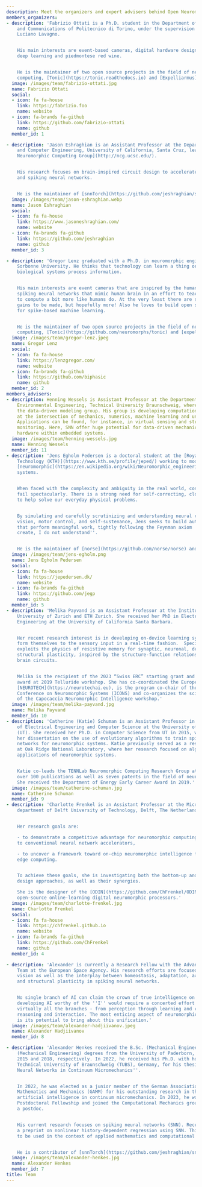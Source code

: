 ```yaml
---
description: Meet the organizers and expert advisers behind Open Neuromorphic. Our team ensures the thriving community of neuromorphic computing, digital hardware, and AI enthusiasts.
members_organizers:
- description: 'Fabrizio Ottati is a Ph.D. student in the Department of Electronics
    and Communications of Politecnico di Torino, under the supervision of professor
    Luciano Lavagno.


    His main interests are event-based cameras, digital hardware design and automation,
    deep learning and piedmontese red wine.


    He is the maintainer of two open source projects in the field of neuromorphic
    computing, [Tonic](https://tonic.readthedocs.io) and [Expelliarmus](https://expelliarmus.readthedocs.io).'
  image: /images/team/fabrizio-ottati.jpg
  name: Fabrizio Ottati
  social:
  - icon: fa fa-house
    link: https://fabrizio.foo
    name: website
  - icon: fa-brands fa-github
    link: https://github.com/fabrizio-ottati
    name: github
  member_id: 1

- description: 'Jason Eshraghian is an Assistant Professor at the Department of Electrical
    and Computer Engineering, University of California, Santa Cruz, leading the [UCSC
    Neuromorphic Computing Group](http://ncg.ucsc.edu/).


    His research focuses on brain-inspired circuit design to accelerate AI algorithms
    and spiking neural networks.


    He is the maintainer of [snnTorch](https://github.com/jeshraghian/snntorch).'
  image: /images/team/jason-eshraghian.webp
  name: Jason Eshraghian
  social:
  - icon: fa fa-house
    link: https://www.jasoneshraghian.com/
    name: website
  - icon: fa-brands fa-github
    link: https://github.com/jeshraghian
    name: github
  member_id: 3

- description: 'Gregor Lenz graduated with a Ph.D. in neuromorphic engineering from
    Sorbonne University. He thinks that technology can learn a thing or two from how
    biological systems process information.


    His main interests are event cameras that are inspired by the human retina and
    spiking neural networks that mimic human brain in an effort to teach machines
    to compute a bit more like humans do. At the very least there are some power efficiency
    gains to be made, but hopefully more! Also he loves to build open source software
    for spike-based machine learning.


    He is the maintainer of two open source projects in the field of neuromorphic
    computing, [Tonic](https://github.com/neuromorphs/tonic) and [expelliarmus](https://github.com/open-neuromorphic/expelliarmus).'
  image: /images/team/gregor-lenz.jpeg
  name: Gregor Lenz
  social:
  - icon: fa fa-house
    link: https://lenzgregor.com/
    name: website
  - icon: fa-brands fa-github
    link: https://github.com/biphasic
    name: github
  member_id: 2
members_advisers:
- description: Henning Wessels is Assistant Professor at the Department of Civil and
    Environmental Engineering, Technical University Braunschweig, where he is leading
    the data-driven modeling group. His group is developing computational methods
    at the intersection of mechanics, numerics, machine learning and uncertainty quantification.
    Applications can be found, for instance, in virtual sensing and structural health
    monitoring. Here, SNN offer huge potential for data-driven mechanics on neuromorphic
    hardware within embedded systems.
  image: /images/team/henning-wessels.jpg
  name: Henning Wessels
  member_id: 11
- description: 'Jens Egholm Pedersen is a doctoral student at the [Royal Institute of
    Technology (KTH)](https://www.kth.se/profile/jeped/) working to model and construct
    [neuromorphic](https://en.wikipedia.org/wiki/Neuromorphic_engineering) control
    systems.


    When faced with the complexity and ambiguity in the real world, contemporary algorithms
    fail spectacularly. There is a strong need for self-correcting, closed-loop systems
    to help solve our everyday physical problems.


    By simulating and carefully scrutinizing and understanding neural circuits, including
    vision, motor control, and self-sustenance, Jens seeks to build autonomous systems
    that perform meaningful work, tightly following the Feynman axiom ''What I cannot
    create, I do not understand''.


    He is the maintainer of [norse](https://github.com/norse/norse) and [AEStream](https:github.com/norse/aestream). '
  image: /images/team/jens-egholm.png
  name: Jens Egholm Pedersen
  social:
  - icon: fa fa-house
    link: https://jepedersen.dk/
    name: website
  - icon: fa-brands fa-github
    link: https://github.com/jegp
    name: github
  member_id: 5
- description: 'Melika Payvand is an Assistant Professor at the Institute of Neuroinformatics,
    University of Zurich and ETH Zurich. She received her PhD in Electrical and Computer
    Engineering at the University of California Santa Barbara.


    Her recent research interest is in developing on-device learning systems that
    form themselves to the sensory input in a real-time fashion.  Specifically, she
    exploits the physics of resistive memory for synaptic, neuronal, dendritic and
    structural plasticity, inspired by the structure-function relationship of the
    brain circuits.


    Melika is the recipient of the 2023 “Swiss ERC” starting grant and ''Best Neuromorph''
    award at 2019 Telluride workshop. She has co-coordinated the European project
    [NEUROTECH](https://neurotechai.eu), is the program co-chair of the International
    Conference on Neuromorphic Systems (ICONS) and co-organizes the scientific program
    of the Capocaccia Neuromorphic Intelligence workshop.'
  image: /images/team/melika-payvand.jpg
  name: Melika Payvand
  member_id: 10
- description: 'Catherine (Katie) Schuman is an Assistant Professor in the Department
    of Electrical Engineering and Computer Science at the University of Tennessee
    (UT). She received her Ph.D. in Computer Science from UT in 2015, where she completed
    her dissertation on the use of evolutionary algorithms to train spiking neural
    networks for neuromorphic systems. Katie previously served as a research scientist
    at Oak Ridge National Laboratory, where her research focused on algorithms and
    applications of neuromorphic systems.


    Katie co-leads the TENNLab Neuromorphic Computing Research Group at UT. She has
    over 100 publications as well as seven patents in the field of neuromorphic computing.
    She received the Department of Energy Early Career Award in 2019.'
  image: /images/team/catherine-schuman.jpg
  name: Catherine Schuman
  member_id: 9
- description: 'Charlotte Frenkel is an Assistant Professor at the Microelectronics
    department of Delft University of Technology, Delft, The Netherlands.


    Her research goals are:

    - to demonstrate a competitive advantage for neuromorphic computing devices compared
    to conventional neural network accelerators,

    - to uncover a framework toward on-chip neuromorphic intelligence for adaptive
    edge computing.


    To achieve these goals, she is investigating both the bottom-up and the top-down
    design approaches, as well as their synergies.

    She is the designer of the [ODIN](https://github.com/ChFrenkel/ODIN) and [ReckOn](https://github.com/ChFrenkel/ReckOn)
    open-source online-learning digital neuromorphic processors.'
  image: /images/team/charlotte-frenkel.jpg
  name: Charlotte Frenkel
  social:
  - icon: fa fa-house
    link: https://chfrenkel.github.io
    name: website
  - icon: fa-brands fa-github
    link: https://github.com/ChFrenkel
    name: github
  member_id: 4

- description: 'Alexander is currently a Research Fellow with the Advanced Concepts
    Team at the European Space Agency. His research efforts are focused on retinomorphic
    vision as well as the interplay between homeostasis, adaptation, axon guidance
    and structural plasticity in spiking neural networks.


    No single branch of AI can claim the crown of true intelligence on its own. Rather,
    developing AI worthy of the ''I'' would require a concerted effort to combine
    virtually all the branches - from perception through learning and cognition to
    reasoning and interaction. The most enticing aspect of neuromorphic computing
    is its potential to bring about this unification.'
  image: /images/team/alexander-hadjiivanov.jpeg
  name: Alexander Hadjiivanov
  member_id: 8

- description: 'Alexander Henkes received the B.Sc. (Mechanical Engineering) and M.Sc.
    (Mechanical Engineering) degrees from the University of Paderborn, Germany, in
    2015 and 2018, respectively. In 2022, he received his Ph.D. with honors from the
    Technical University of Braunschweig (TUBS), Germany, for his thesis ''Artificial
    Neural Networks in Continuum Micromechanics''.


    In 2022, he was elected as a junior member of the German Association of Applied
    Mathematics and Mechanics (GAMM) for his outstanding research in the field of
    artificial intelligence in continuum micromechanics. In 2023, he won the ETH Zürich
    Postdoctoral Fellowship and joined the Computational Mechanics group at ETH as
    a postdoc.


    His current research focuses on spiking neural networks (SNN). Recently, he published
    a preprint on nonlinear history-dependent regression using SNN. This enables SNN
    to be used in the context of applied mathematics and computational engineering.


    He is a contributor of [snnTorch](https://github.com/jeshraghian/snntorch).'
  image: /images/team/alexander-henkes.jpg
  name: Alexander Henkes
  member_id: 7
title: Team
---
```

